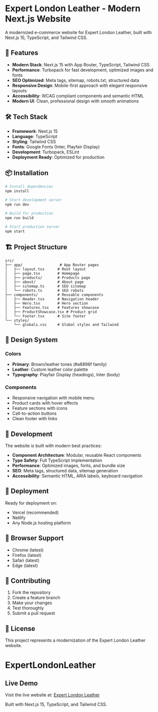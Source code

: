 # Expert London Leather - Modern Next.js Website

A modernized e-commerce website for Expert London Leather, built with Next.js 15, TypeScript, and Tailwind CSS.

## 🚀 Features

- **Modern Stack**: Next.js 15 with App Router, TypeScript, Tailwind CSS
- **Performance**: Turbopack for fast development, optimized images and fonts
- **SEO Optimized**: Meta tags, sitemap, robots.txt, structured data
- **Responsive Design**: Mobile-first approach with elegant responsive layouts
- **Accessibility**: WCAG compliant components and semantic HTML
- **Modern UI**: Clean, professional design with smooth animations

## 🛠 Tech Stack

- **Framework**: Next.js 15
- **Language**: TypeScript
- **Styling**: Tailwind CSS
- **Fonts**: Google Fonts (Inter, Playfair Display)
- **Development**: Turbopack, ESLint
- **Deployment Ready**: Optimized for production

## 📦 Installation

```bash
# Install dependencies
npm install

# Start development server
npm run dev

# Build for production
npm run build

# Start production server
npm start
```

## 🏗 Project Structure

```
src/
├── app/                 # App Router pages
│   ├── layout.tsx      # Root layout
│   ├── page.tsx        # Homepage
│   ├── products/       # Products page
│   ├── about/          # About page
│   ├── sitemap.ts      # SEO sitemap
│   └── robots.ts       # SEO robots
├── components/         # Reusable components
│   ├── Header.tsx      # Navigation header
│   ├── Hero.tsx        # Hero section
│   ├── Features.tsx    # Features showcase
│   ├── ProductShowcase.tsx # Product grid
│   └── Footer.tsx      # Site footer
└── styles/
    └── globals.css     # Global styles and Tailwind
```

## 🎨 Design System

### Colors
- **Primary**: Brown/leather tones (#a8896f family)
- **Leather**: Custom leather color palette
- **Typography**: Playfair Display (headings), Inter (body)

### Components
- Responsive navigation with mobile menu
- Product cards with hover effects
- Feature sections with icons
- Call-to-action buttons
- Clean footer with links

## 🔧 Development

The website is built with modern best practices:

- **Component Architecture**: Modular, reusable React components
- **Type Safety**: Full TypeScript implementation
- **Performance**: Optimized images, fonts, and bundle size
- **SEO**: Meta tags, structured data, sitemap generation
- **Accessibility**: Semantic HTML, ARIA labels, keyboard navigation

## 🚀 Deployment

Ready for deployment on:
- Vercel (recommended)
- Netlify
- Any Node.js hosting platform

## 📱 Browser Support

- Chrome (latest)
- Firefox (latest)
- Safari (latest)
- Edge (latest)

## 🤝 Contributing

1. Fork the repository
2. Create a feature branch
3. Make your changes
4. Test thoroughly
5. Submit a pull request

## 📄 License

This project represents a modernization of the Expert London Leather website.

# ExpertLondonLeather

## Live Demo
Visit the live website at: [Expert London Leather](https://expert-london-leather.vercel.app)

Built with Next.js 15, TypeScript, and Tailwind CSS.
